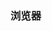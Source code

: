 <!--
 * @Author: shenjianfei
 * @Date: 2021-03-11 09:48:01
 * @LastEditors: shenjianfei
 * @LastEditTime: 2021-03-22 09:47:14
-->
### 浏览器